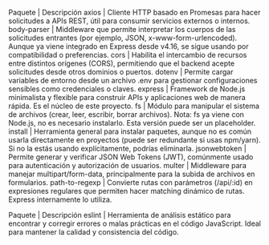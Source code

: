 Paquete | Descripción
axios | Cliente HTTP basado en Promesas para hacer solicitudes a APIs REST, útil para consumir servicios externos o internos.
body-parser | Middleware que permite interpretar los cuerpos de las solicitudes entrantes (por ejemplo, JSON, x-www-form-urlencoded). Aunque ya viene integrado en Express desde v4.16, se sigue usando por compatibilidad o preferencias.
cors | Habilita el intercambio de recursos entre distintos orígenes (CORS), permitiendo que el backend acepte solicitudes desde otros dominios o puertos.
dotenv | Permite cargar variables de entorno desde un archivo .env para gestionar configuraciones sensibles como credenciales o claves.
express | Framework de Node.js minimalista y flexible para construir APIs y aplicaciones web de manera rápida. Es el núcleo de este proyecto.
fs | Módulo para manipular el sistema de archivos (crear, leer, escribir, borrar archivos). Nota: fs ya viene con Node.js, no es necesario instalarlo. Esta versión puede ser un placeholder.
install | Herramienta general para instalar paquetes, aunque no es común usarla directamente en proyectos (puede ser redundante si usas npm/yarn). Si no la estás usando explícitamente, podrías eliminarla.
jsonwebtoken | Permite generar y verificar JSON Web Tokens (JWT), comúnmente usado para autenticación y autorización de usuarios.
multer | Middleware para manejar multipart/form-data, principalmente para la subida de archivos en formularios.
path-to-regexp | Convierte rutas con parámetros (/api/:id) en expresiones regulares que permiten hacer matching dinámico de rutas. Express internamente lo utiliza.

Paquete | Descripción
eslint | Herramienta de análisis estático para encontrar y corregir errores o malas prácticas en el código JavaScript. Ideal para mantener la calidad y consistencia del código.